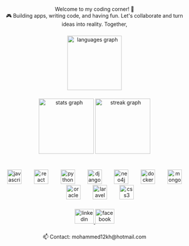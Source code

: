 <p align="center">Welcome to my coding corner! 🚀<br>🎮 Building apps, writing code, and having fun. Let's collaborate and turn ideas into reality. Together,</p>

###

<div align="center">
  <img src="https://github-readme-stats.vercel.app/api/top-langs?username=Mohammed12Khair&locale=en&hide_title=true&layout=compact&card_width=320&langs_count=6&theme=radical&hide_border=true&order=2" height="148" alt="languages graph"  />
</div>

###

<div align="center">
  <img src="https://github-readme-stats.vercel.app/api?username=Mohammed12Khair&hide_title=false&hide_rank=true&show_icons=true&include_all_commits=false&count_private=true&disable_animations=false&theme=radical&locale=en&hide_border=true&order=1" height="150" alt="stats graph"  />
  <img src="https://streak-stats.demolab.com?user=Mohammed12Khair&locale=en&mode=daily&theme=radical&hide_border=true&border_radius=5&order=3" height="150" alt="streak graph"  />
</div>

###

<br clear="both">

<div align="center">
  <img src="https://cdn.jsdelivr.net/gh/devicons/devicon/icons/javascript/javascript-original.svg" height="39" alt="javascript logo"  />
  <img width="26" />
  <img src="https://cdn.jsdelivr.net/gh/devicons/devicon/icons/react/react-original.svg" height="39" alt="react logo"  />
  <img width="26" />
  <img src="https://cdn.jsdelivr.net/gh/devicons/devicon/icons/python/python-original.svg" height="39" alt="python logo"  />
  <img width="26" />
  <img src="https://cdn.jsdelivr.net/gh/devicons/devicon/icons/django/django-plain.svg" height="39" alt="django logo"  />
  <img width="26" />
  <img src="https://cdn.jsdelivr.net/gh/devicons/devicon/icons/neo4j/neo4j-original.svg" height="39" alt="neo4j logo"  />
  <img width="26" />
  <img src="https://cdn.jsdelivr.net/gh/devicons/devicon/icons/docker/docker-original.svg" height="39" alt="docker logo"  />
  <img width="26" />
  <img src="https://cdn.jsdelivr.net/gh/devicons/devicon/icons/mongodb/mongodb-original.svg" height="39" alt="mongodb logo"  />
  <img width="26" />
  <img src="https://cdn.jsdelivr.net/gh/devicons/devicon/icons/oracle/oracle-original.svg" height="39" alt="oracle logo"  />
  <img width="26" />
  <img src="https://cdn.jsdelivr.net/gh/devicons/devicon/icons/laravel/laravel-plain.svg" height="39" alt="laravel logo"  />
  <img width="26" />
  <img src="https://cdn.jsdelivr.net/gh/devicons/devicon/icons/css3/css3-original.svg" height="39" alt="css3 logo"  />
</div>

###

<div align="center">
  <a href="https://www.linkedin.com/in/mohammedkhairtarig/" target="_blank">
    <img src="https://raw.githubusercontent.com/maurodesouza/profile-readme-generator/master/src/assets/icons/social/linkedin/default.svg" width="52" height="40" alt="linkedin logo"  />
  </a>
  <a href="https://www.facebook.com/mohammedkhair.m/" target="_blank">
    <img src="https://raw.githubusercontent.com/maurodesouza/profile-readme-generator/master/src/assets/icons/social/facebook/default.svg" width="52" height="40" alt="facebook logo"  />
  </a>
</div>

###

<p align="center">📫 Contact: mohammed12kh@hotmail.com</p>

###
